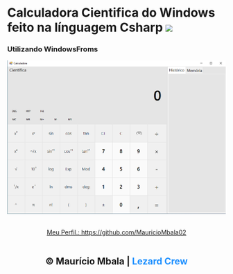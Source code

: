 # Calculadora Cientifica do Windows feito na línguagem Csharp <img src="https://cdn.jsdelivr.net/gh/devicons/devicon/icons/csharp/csharp-original.svg" width="60px" />

### Utilizando WindowsFroms


![Screenshot](cal.png)

<div style="text-align: center;">
    <br/>
    <a href="https://github.com/MauricioMbala02">Meu Perfil.: https://github.com/MauricioMbala02</a>
    <br/><br/>
   <h2>&copy; Maurício Mbala | <span style="color: dodgerblue;">Lezard Crew</span></h2>
</div>
